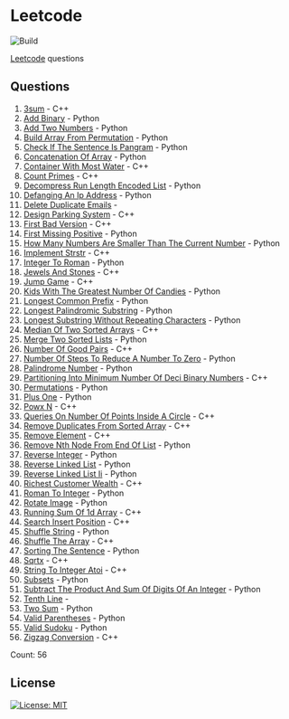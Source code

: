 # Leetcode

![Build](https://github.com/Zeyu-Li/leetcode/workflows/Generate%20MD/badge.svg)

[Leetcode](https://leetcode.com/) questions



## Questions 
 1. [3sum](https://leetcode.com/problems/3sum) - C++ 
 2. [Add Binary](https://leetcode.com/problems/add-binary) - Python 
 3. [Add Two Numbers](https://leetcode.com/problems/add-two-numbers) - Python 
 4. [Build Array From Permutation](https://leetcode.com/problems/build-array-from-permutation) - Python 
 5. [Check If The Sentence Is Pangram](https://leetcode.com/problems/check-if-the-sentence-is-pangram) - Python 
 6. [Concatenation Of Array](https://leetcode.com/problems/concatenation-of-array) - Python 
 7. [Container With Most Water](https://leetcode.com/problems/container-with-most-water) - C++ 
 8. [Count Primes](https://leetcode.com/problems/count-primes) - C++ 
 9. [Decompress Run Length Encoded List](https://leetcode.com/problems/decompress-run-length-encoded-list) - Python 
 10. [Defanging An Ip Address](https://leetcode.com/problems/defanging-an-ip-address) - Python 
 11. [Delete Duplicate Emails](https://leetcode.com/problems/delete-duplicate-emails) -  
 12. [Design Parking System](https://leetcode.com/problems/design-parking-system) - C++ 
 13. [First Bad Version](https://leetcode.com/problems/first-bad-version) - C++ 
 14. [First Missing Positive](https://leetcode.com/problems/first-missing-positive) - Python 
 15. [How Many Numbers Are Smaller Than The Current Number](https://leetcode.com/problems/how-many-numbers-are-smaller-than-the-current-number) - Python 
 16. [Implement Strstr](https://leetcode.com/problems/implement-strstr) - C++ 
 17. [Integer To Roman](https://leetcode.com/problems/integer-to-roman) - Python 
 18. [Jewels And Stones](https://leetcode.com/problems/jewels-and-stones) - C++ 
 19. [Jump Game](https://leetcode.com/problems/jump-game) - C++ 
 20. [Kids With The Greatest Number Of Candies](https://leetcode.com/problems/kids-with-the-greatest-number-of-candies) - Python 
 21. [Longest Common Prefix](https://leetcode.com/problems/longest-common-prefix) - Python 
 22. [Longest Palindromic Substring](https://leetcode.com/problems/longest-palindromic-substring) - Python 
 23. [Longest Substring Without Repeating Characters](https://leetcode.com/problems/longest-substring-without-repeating-characters) - Python 
 24. [Median Of Two Sorted Arrays](https://leetcode.com/problems/median-of-two-sorted-arrays) - C++ 
 25. [Merge Two Sorted Lists](https://leetcode.com/problems/merge-two-sorted-lists) - Python 
 26. [Number Of Good Pairs](https://leetcode.com/problems/number-of-good-pairs) - C++ 
 27. [Number Of Steps To Reduce A Number To Zero](https://leetcode.com/problems/number-of-steps-to-reduce-a-number-to-zero) - Python 
 28. [Palindrome Number](https://leetcode.com/problems/palindrome-number) - Python 
 29. [Partitioning Into Minimum Number Of Deci Binary Numbers](https://leetcode.com/problems/partitioning-into-minimum-number-of-deci-binary-numbers) - C++ 
 30. [Permutations](https://leetcode.com/problems/permutations) - Python 
 31. [Plus One](https://leetcode.com/problems/plus-one) - Python 
 32. [Powx N](https://leetcode.com/problems/powx-n) - C++ 
 33. [Queries On Number Of Points Inside A Circle](https://leetcode.com/problems/queries-on-number-of-points-inside-a-circle) - C++ 
 34. [Remove Duplicates From Sorted Array](https://leetcode.com/problems/remove-duplicates-from-sorted-array) - C++ 
 35. [Remove Element](https://leetcode.com/problems/remove-element) - C++ 
 36. [Remove Nth Node From End Of List](https://leetcode.com/problems/remove-nth-node-from-end-of-list) - Python 
 37. [Reverse Integer](https://leetcode.com/problems/reverse-integer) - Python 
 38. [Reverse Linked List](https://leetcode.com/problems/reverse-linked-list) - Python 
 39. [Reverse Linked List Ii](https://leetcode.com/problems/reverse-linked-list-ii) - Python 
 40. [Richest Customer Wealth](https://leetcode.com/problems/richest-customer-wealth) - C++ 
 41. [Roman To Integer](https://leetcode.com/problems/roman-to-integer) - Python 
 42. [Rotate Image](https://leetcode.com/problems/rotate-image) - Python 
 43. [Running Sum Of 1d Array](https://leetcode.com/problems/running-sum-of-1d-array) - C++ 
 44. [Search Insert Position](https://leetcode.com/problems/search-insert-position) - C++ 
 45. [Shuffle String](https://leetcode.com/problems/shuffle-string) - Python 
 46. [Shuffle The Array](https://leetcode.com/problems/shuffle-the-array) - C++ 
 47. [Sorting The Sentence](https://leetcode.com/problems/sorting-the-sentence) - Python 
 48. [Sqrtx](https://leetcode.com/problems/sqrtx) - C++ 
 49. [String To Integer Atoi](https://leetcode.com/problems/string-to-integer-atoi) - C++ 
 50. [Subsets](https://leetcode.com/problems/subsets) - Python 
 51. [Subtract The Product And Sum Of Digits Of An Integer](https://leetcode.com/problems/subtract-the-product-and-sum-of-digits-of-an-integer) - Python 
 52. [Tenth Line](https://leetcode.com/problems/tenth-line) -  
 53. [Two Sum](https://leetcode.com/problems/two-sum) - Python 
 54. [Valid Parentheses](https://leetcode.com/problems/valid-parentheses) - Python 
 55. [Valid Sudoku](https://leetcode.com/problems/valid-sudoku) - Python 
 56. [Zigzag Conversion](https://leetcode.com/problems/zigzag-conversion) - C++ 

Count: 56


## License

[![License: MIT](https://img.shields.io/badge/License-MIT-blue.svg)](https://opensource.org/licenses/MIT)